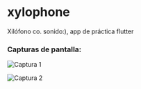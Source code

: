 # xylophone
Xilófono co. sonido:), app de práctica flutter 

### Capturas de pantalla:

![Captura 1](/capturas/1.png)

![Captura 2](capturas/2.png)

